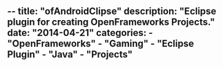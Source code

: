 --
title: "ofAndroidClipse"
description: "Eclipse plugin for creating OpenFrameworks Projects."
date: "2014-04-21"
categories:
    - "OpenFrameworks"
    - "Gaming"
    - "Eclipse Plugin"
    - "Java"
    - "Projects"
---

